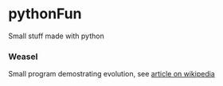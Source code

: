 pythonFun
=========

Small stuff made with python

### Weasel
Small program demostrating evolution, see [article on wikipedia](http://en.wikipedia.org/wiki/Weasel_program)
